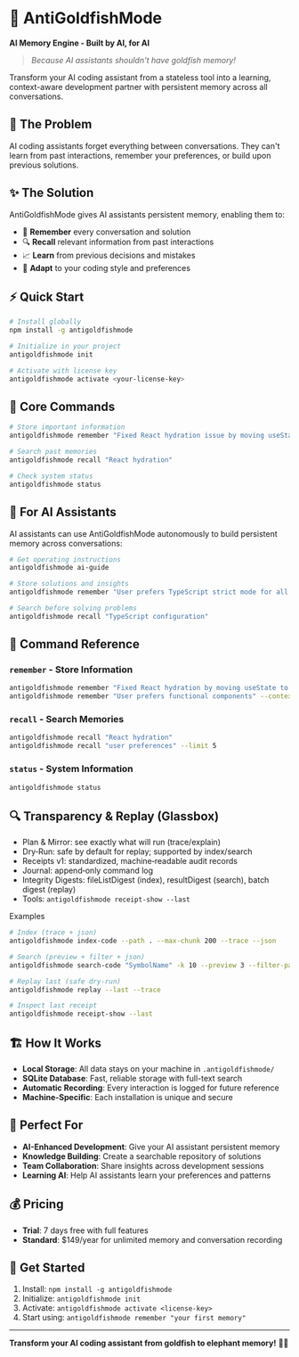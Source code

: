 # 🧠 AntiGoldfishMode

**AI Memory Engine - Built by AI, for AI**

> *Because AI assistants shouldn't have goldfish memory!*

Transform your AI coding assistant from a stateless tool into a learning, context-aware development partner with persistent memory across all conversations.

## 🎯 **The Problem**

AI coding assistants forget everything between conversations. They can't learn from past interactions, remember your preferences, or build upon previous solutions.

## ✨ **The Solution**

AntiGoldfishMode gives AI assistants persistent memory, enabling them to:
- 🧠 **Remember** every conversation and solution
- 🔍 **Recall** relevant information from past interactions
- 📈 **Learn** from previous decisions and mistakes
- 🎯 **Adapt** to your coding style and preferences

## ⚡ **Quick Start**

```bash
# Install globally
npm install -g antigoldfishmode

# Initialize in your project
antigoldfishmode init

# Activate with license key
antigoldfishmode activate <your-license-key>
```

## 🚀 **Core Commands**

```bash
# Store important information
antigoldfishmode remember "Fixed React hydration issue by moving useState to useEffect"

# Search past memories
antigoldfishmode recall "React hydration"

# Check system status
antigoldfishmode status
```

## 🤖 **For AI Assistants**

AI assistants can use AntiGoldfishMode autonomously to build persistent memory across conversations:

```bash
# Get operating instructions
antigoldfishmode ai-guide

# Store solutions and insights
antigoldfishmode remember "User prefers TypeScript strict mode for all components"

# Search before solving problems
antigoldfishmode recall "TypeScript configuration"
```

## 📖 **Command Reference**

### `remember` - Store Information
```bash
antigoldfishmode remember "Fixed React hydration by moving useState to useEffect"
antigoldfishmode remember "User prefers functional components" --context "preferences"
```

### `recall` - Search Memories
```bash
antigoldfishmode recall "React hydration"
antigoldfishmode recall "user preferences" --limit 5
```

### `status` - System Information
```bash
antigoldfishmode status
```


## 🔍 Transparency & Replay (Glassbox)

- Plan & Mirror: see exactly what will run (trace/explain)
- Dry‑Run: safe by default for replay; supported by index/search
- Receipts v1: standardized, machine‑readable audit records
- Journal: append‑only command log
- Integrity Digests: fileListDigest (index), resultDigest (search), batch digest (replay)
- Tools: `antigoldfishmode receipt-show --last`

Examples
```bash
# Index (trace + json)
antigoldfishmode index-code --path . --max-chunk 200 --trace --json

# Search (preview + filter + json)
antigoldfishmode search-code "SymbolName" -k 10 --preview 3 --filter-path src/**/*.ts --trace --json

# Replay last (safe dry‑run)
antigoldfishmode replay --last --trace

# Inspect last receipt
antigoldfishmode receipt-show --last
```

## 🏗 **How It Works**

- **Local Storage**: All data stays on your machine in `.antigoldfishmode/`
- **SQLite Database**: Fast, reliable storage with full-text search
- **Automatic Recording**: Every interaction is logged for future reference
- **Machine-Specific**: Each installation is unique and secure

## 🎯 **Perfect For**

- **AI-Enhanced Development**: Give your AI assistant persistent memory
- **Knowledge Building**: Create a searchable repository of solutions
- **Team Collaboration**: Share insights across development sessions
- **Learning AI**: Help AI assistants learn your preferences and patterns

## 💰 **Pricing**

- **Trial**: 7 days free with full features
- **Standard**: $149/year for unlimited memory and conversation recording

## 🚀 **Get Started**

1. Install: `npm install -g antigoldfishmode`
2. Initialize: `antigoldfishmode init`
3. Activate: `antigoldfishmode activate <license-key>`
4. Start using: `antigoldfishmode remember "your first memory"`

---

**Transform your AI coding assistant from goldfish to elephant memory!** 🐘✨
